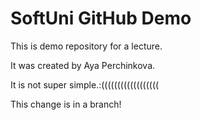 # SoftUni GitHub Demo
This is demo repository for a lecture.

It was created by Aya Perchinkova.

It is not super simple.:((((((((((((((((((

This change is in a branch!
